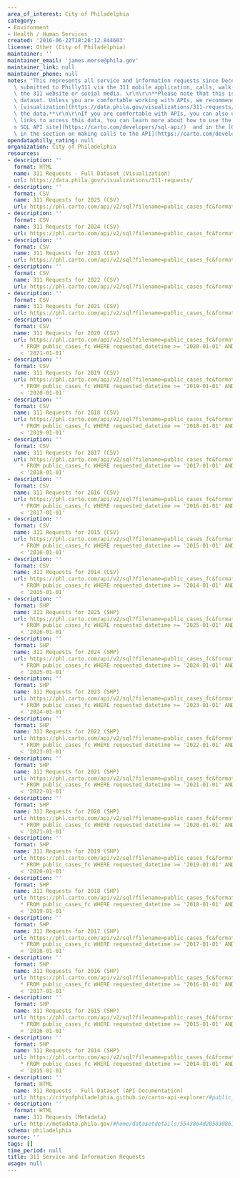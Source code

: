 ```yaml
---
area_of_interest: City of Philadelphia
category:
- Environment
- Health / Human Services
created: '2016-06-22T18:26:12.844603'
license: Other (City of Philadelphia)
maintainer: ''
maintainer_email: 'james.morse@phila.gov'
maintainer_link: null
maintainer_phone: null
notes: "This represents all service and information requests since December 8th, 2014\
  \ submitted to Philly311 via the 311 mobile application, calls, walk-ins, emails,\
  \ the 311 website or social media. \r\n\r\n**Please note that this is a very large\
  \ dataset. Unless you are comfortable working with APIs, we recommend using the\
  \ [visualization](https://data.phila.gov/visualizations/311-requests/) to explore\
  \ the data.**\r\n\r\nIf you are comfortable with APIs, you can also use the API\
  \ links to access this data. You can learn more about how to use the API at [Carto\u2019\
  s SQL API site](https://carto.com/developers/sql-api/)  and in the [CARTO guide\
  \ in the section on making calls to the API](https://carto.com/developers/sql-api/guides/making-calls/).**"
opendataphilly_rating: null
organization: City of Philadelphia
resources:
- description: ''
  format: HTML
  name: 311 Requests - Full Dataset (Visualization)
  url: https://data.phila.gov/visualizations/311-requests/
- description: ''
  format: CSV
  name: 311 Requests for 2025 (CSV)
  url: https://phl.carto.com/api/v2/sql?filename=public_cases_fc&format=csv&skipfields=cartodb_id,the_geom,the_geom_webmercator&q=SELECT%20*%20FROM%20public_cases_fc%20WHERE%20requested_datetime%20%3E=%20%272025-01-01%27%20AND%20requested_datetime%20%3C%20%272026-01-01%27
- description: ''
  format: CSV
  name: 311 Requests for 2024 (CSV)
  url: https://phl.carto.com/api/v2/sql?filename=public_cases_fc&format=csv&skipfields=cartodb_id,the_geom,the_geom_webmercator&q=SELECT%20*%20FROM%20public_cases_fc%20WHERE%20requested_datetime%20%3E=%20%272024-01-01%27%20AND%20requested_datetime%20%3C%20%272025-01-01%27
- description: ''
  format: CSV
  name: 311 Requests for 2023 (CSV)
  url: https://phl.carto.com/api/v2/sql?filename=public_cases_fc&format=csv&skipfields=cartodb_id,the_geom,the_geom_webmercator&q=SELECT%20*%20FROM%20public_cases_fc%20WHERE%20requested_datetime%20%3E=%20%272023-01-01%27%20AND%20requested_datetime%20%3C%20%272024-01-01%27
- description: ''
  format: CSV
  name: 311 Requests for 2022 (CSV)
  url: https://phl.carto.com/api/v2/sql?filename=public_cases_fc&format=csv&skipfields=cartodb_id,the_geom,the_geom_webmercator&q=SELECT%20*%20FROM%20public_cases_fc%20WHERE%20requested_datetime%20%3E=%20%272022-01-01%27%20AND%20requested_datetime%20%3C%20%272023-01-01%27
- description: ''
  format: CSV
  name: 311 Requests for 2021 (CSV)
  url: https://phl.carto.com/api/v2/sql?filename=public_cases_fc&format=csv&skipfields=cartodb_id,the_geom,the_geom_webmercator&q=SELECT%20*%20FROM%20public_cases_fc%20WHERE%20requested_datetime%20%3E=%20%272021-01-01%27%20AND%20requested_datetime%20%3C%20%272022-01-01%27
- description: ''
  format: CSV
  name: 311 Requests for 2020 (CSV)
  url: https://phl.carto.com/api/v2/sql?filename=public_cases_fc&format=csv&skipfields=cartodb_id,the_geom,the_geom_webmercator&q=SELECT
    * FROM public_cases_fc WHERE requested_datetime >= '2020-01-01' AND requested_datetime
    < '2021-01-01'
- description: ''
  format: CSV
  name: 311 Requests for 2019 (CSV)
  url: https://phl.carto.com/api/v2/sql?filename=public_cases_fc&format=csv&skipfields=cartodb_id,the_geom,the_geom_webmercator&q=SELECT
    * FROM public_cases_fc WHERE requested_datetime >= '2019-01-01' AND requested_datetime
    < '2020-01-01'
- description: ''
  format: CSV
  name: 311 Requests for 2018 (CSV)
  url: https://phl.carto.com/api/v2/sql?filename=public_cases_fc&format=csv&skipfields=cartodb_id,the_geom,the_geom_webmercator&q=SELECT
    * FROM public_cases_fc WHERE requested_datetime >= '2018-01-01' AND requested_datetime
    < '2019-01-01'
- description: ''
  format: CSV
  name: 311 Requests for 2017 (CSV)
  url: https://phl.carto.com/api/v2/sql?filename=public_cases_fc&format=csv&skipfields=cartodb_id,the_geom,the_geom_webmercator&q=SELECT
    * FROM public_cases_fc WHERE requested_datetime >= '2017-01-01' AND requested_datetime
    < '2018-01-01'
- description: ''
  format: CSV
  name: 311 Requests for 2016 (CSV)
  url: https://phl.carto.com/api/v2/sql?filename=public_cases_fc&format=csv&skipfields=cartodb_id,the_geom,the_geom_webmercator&q=SELECT
    * FROM public_cases_fc WHERE requested_datetime >= '2016-01-01' AND requested_datetime
    < '2017-01-01'
- description: ''
  format: CSV
  name: 311 Requests for 2015 (CSV)
  url: https://phl.carto.com/api/v2/sql?filename=public_cases_fc&format=csv&skipfields=cartodb_id,the_geom,the_geom_webmercator&q=SELECT
    * FROM public_cases_fc WHERE requested_datetime >= '2015-01-01' AND requested_datetime
    < '2016-01-01'
- description: ''
  format: CSV
  name: 311 Requests for 2014 (CSV)
  url: https://phl.carto.com/api/v2/sql?filename=public_cases_fc&format=csv&skipfields=cartodb_id,the_geom,the_geom_webmercator&q=SELECT
    * FROM public_cases_fc WHERE requested_datetime >= '2014-01-01' AND requested_datetime
    < '2015-01-01'
- description: ''
  format: SHP
  name: 311 Requests for 2025 (SHP)
  url: https://phl.carto.com/api/v2/sql?filename=public_cases_fc&format=shp&skipfields=cartodb_id&q=SELECT
    * FROM public_cases_fc WHERE requested_datetime >= '2025-01-01' AND requested_datetime
    < '2026-01-01'
- description: ''
  format: SHP
  name: 311 Requests for 2024 (SHP)
  url: https://phl.carto.com/api/v2/sql?filename=public_cases_fc&format=shp&skipfields=cartodb_id&q=SELECT
    * FROM public_cases_fc WHERE requested_datetime >= '2024-01-01' AND requested_datetime
    < '2025-01-01'
- description: ''
  format: SHP
  name: 311 Requests for 2023 (SHP)
  url: https://phl.carto.com/api/v2/sql?filename=public_cases_fc&format=shp&skipfields=cartodb_id&q=SELECT
    * FROM public_cases_fc WHERE requested_datetime >= '2023-01-01' AND requested_datetime
    < '2024-01-01'
- description: ''
  format: SHP
  name: 311 Requests for 2022 (SHP)
  url: https://phl.carto.com/api/v2/sql?filename=public_cases_fc&format=shp&skipfields=cartodb_id&q=SELECT
    * FROM public_cases_fc WHERE requested_datetime >= '2022-01-01' AND requested_datetime
    < '2023-01-01'
- description: ''
  format: SHP
  name: 311 Requests for 2021 (SHP)
  url: https://phl.carto.com/api/v2/sql?filename=public_cases_fc&format=shp&skipfields=cartodb_id&q=SELECT
    * FROM public_cases_fc WHERE requested_datetime >= '2021-01-01' AND requested_datetime
    < '2022-01-01'
- description: ''
  format: SHP
  name: 311 Requests for 2020 (SHP)
  url: https://phl.carto.com/api/v2/sql?filename=public_cases_fc&format=shp&skipfields=cartodb_id&q=SELECT
    * FROM public_cases_fc WHERE requested_datetime >= '2020-01-01' AND requested_datetime
    < '2021-01-01'
- description: ''
  format: SHP
  name: 311 Requests for 2019 (SHP)
  url: https://phl.carto.com/api/v2/sql?filename=public_cases_fc&format=shp&skipfields=cartodb_id&q=SELECT
    * FROM public_cases_fc WHERE requested_datetime >= '2019-01-01' AND requested_datetime
    < '2020-01-01'
- description: ''
  format: SHP
  name: 311 Requests for 2018 (SHP)
  url: https://phl.carto.com/api/v2/sql?filename=public_cases_fc&format=shp&skipfields=cartodb_id&q=SELECT
    * FROM public_cases_fc WHERE requested_datetime >= '2018-01-01' AND requested_datetime
    < '2019-01-01'
- description: ''
  format: SHP
  name: 311 Requests for 2017 (SHP)
  url: https://phl.carto.com/api/v2/sql?filename=public_cases_fc&format=shp&skipfields=cartodb_id&q=SELECT
    * FROM public_cases_fc WHERE requested_datetime >= '2017-01-01' AND requested_datetime
    < '2018-01-01'
- description: ''
  format: SHP
  name: 311 Requests for 2016 (SHP)
  url: https://phl.carto.com/api/v2/sql?filename=public_cases_fc&format=shp&skipfields=cartodb_id&q=SELECT
    * FROM public_cases_fc WHERE requested_datetime >= '2016-01-01' AND requested_datetime
    < '2017-01-01'
- description: ''
  format: SHP
  name: 311 Requests for 2015 (SHP)
  url: https://phl.carto.com/api/v2/sql?filename=public_cases_fc&format=shp&skipfields=cartodb_id&q=SELECT
    * FROM public_cases_fc WHERE requested_datetime >= '2015-01-01' AND requested_datetime
    < '2016-01-01'
- description: ''
  format: SHP
  name: 311 Requests for 2014 (SHP)
  url: https://phl.carto.com/api/v2/sql?filename=public_cases_fc&format=shp&skipfields=cartodb_id&q=SELECT
    * FROM public_cases_fc WHERE requested_datetime >= '2014-01-01' AND requested_datetime
    < '2015-01-01'
- description: ''
  format: HTML
  name: 311 Requests - Full Dataset (API Documentation)
  url: https://cityofphiladelphia.github.io/carto-api-explorer/#public_cases_fc
- description: ''
  format: HTML
  name: 311 Requests (Metadata)
  url: http://metadata.phila.gov/#home/datasetdetails/5543864d20583086178c4e98/representationdetails/5762e19fa237544b2ecfe722/
schema: philadelphia
source: ''
tags: []
time_period: null
title: 311 Service and Information Requests
usage: null
---
```

